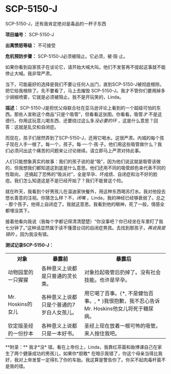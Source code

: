# SCP-5150-J
                        




SCP-5150-J，还有我肯定绝对是毒品的一杯子东西



**项目编号：** SCP-5150-J

**出离愤怒等级：** 不可接受

**危机预防步骤：** SCP-5150-J必须被阻止。它必须，被·阻·止。

如果你看到自家孩子在谈论它，请开始大喊大叫。他们不发誓再不提起这事就不能停止大喊。我非常严肃。

当下，可能最好的选择是我们不要让任何人出门，直到SCP-5150-J被彻底根除。把它给我根除了。先不要看了，马上去摧毁 SCP-5150-J。我才不管你们要用掉多少胡椒喷雾，它就是必须被阻止。我不是开玩笑的，Linda。

**描述：** SCP-5150-J是担忧父母联合社在亚马逊评论上看到的一个超级可怕的东西。那些人宣称这个商品“只是个吸管”，但看看这张图。你看看。吸管*才* 不是这德行。你用这玩意儿喝东西、还要绕过这么多*没必要的环* ，这是什么意思？回答：这就是乱交和自闭症。

而现在，孩子们居然弄到了SCP-5150-J，还用它喝水。这很严肃。内城的每个孩子现在人手一根了。每一个，孩子。每·一·个·孩·子。他们用这些吸管做什么？我们必须问出这个痛苦的问题来让讨论继续。请立即马上严肃对待此事。

人们只能想象真实的故事：我们的孩子说的是“吸”，因为他们说这就是吸管该做的，但我想我们都知道这到底是什么意思。他们还用不同的吸管颜色来代表不同的性取向， 还搞起了恐怖的“吸派对”，全是早孕、坏成绩、自闭症和治不好的脸痘。我们怎么知道这是不是已经开始了？我们不能冒这个险。

就在昨天，我看到个好男孩儿在温迪家快餐外，用这种东西喝苏打水。我对他投去悠长善意的注视。你猜怎么样？不，*闭嘴* ，Linda，我的神经已经够衰弱了。总之 - 那个孩子，他得上自闭症了。我就这意思。我看到他的眼神，死了一般，情感全都埋没其下。

接着他看向我说（我每个字都记得清清楚楚）“你没事吧？你已经坐在车里盯了我七分钟了。”这种话显然属于读不懂潜台词的自闭症男孩。去找到那孩子，*再说我是错的* 。因为我没有错。

**测试记录SCP-5150-J：** 
<table class='wiki-content-table'>
 <tr>
  <th colspan='1' rowspan='1'>&#23545;&#35937;</th>
  <th colspan='1' rowspan='1'>&#26292;&#38706;&#21069;</th>
  <th colspan='1' rowspan='1'>&#26292;&#38706;&#21518;</th>
 </tr>
 <tr>
  <td colspan='1' rowspan='1'>&#21160;&#29289;&#22253;&#37324;&#30340;&#19968;&#21482;&#29481;&#29481;</td>
  <td colspan='1' rowspan='1'>&#21508;&#31181;&#24847;&#20041;&#19978;&#35828;&#37117;&#26159;&#21482;&#26222;&#36890;&#30340;&#28789;&#38271;&#31867;&#12290;</td>
  <td colspan='1' rowspan='1'>&#23545;&#35937;&#25441;&#36215;&#21560;&#31649;&#21518;&#25172;&#25481;&#20102;&#12290;&#27809;&#26377;&#31038;&#20250;&#25216;&#33021;&#12290;&#20063;&#35768;&#26159;&#26089;&#23381;&#12290;</td>
 </tr>
 <tr>
  <td colspan='1' rowspan='1'>Mr. Hoskins&#30340;&#22899;&#20799;</td>
  <td colspan='1' rowspan='1'>&#21508;&#31181;&#24847;&#20041;&#19978;&#35828;&#37117;&#21482;&#26159;&#20010;&#26222;&#36890;&#30340;7&#23681;&#30333;&#20154;&#22899;&#23401;&#20799;&#12290;</td>
  <td colspan='1' rowspan='1'>&#29992;&#23427;&#21917;&#20102;&#30334;&#20107;&#12290;{*, &#19981;&#26159;&#20581;&#24609;&#30334;&#20107;&#12290;, * }&#25105;&#24456;&#25265;&#27465;&#65292;&#25105;&#19981;&#24525;&#24515;&#21578;&#35785;Mr. Hoskins&#20182;&#22899;&#20799;&#23558;&#27515;&#20110;&#31958;&#23615;&#30149;&#12290;</td>
 </tr>
 <tr>
  <td colspan='1' rowspan='1'>&#38054;&#23450;&#29256;&#22307;&#32463;&#30340;&#19968;&#20221;&#25220;&#26412;</td>
  <td colspan='1' rowspan='1'>&#21508;&#31181;&#24847;&#20041;&#19978;&#35828;&#37117;&#21482;&#26159;&#19968;&#26412;&#22909;&#20070;&#12290;</td>
  <td colspan='1' rowspan='1'>&#22307;&#32463;&#19978;&#29616;&#22312;&#25918;&#30528;&#19968;&#26681;&#21487;&#24598;&#30340;&#21560;&#31649;&#12290;&#26469;&#20154;&#25353;&#20303;&#25105;&#21543;&#12290;</td>
 </tr>
</table>
**附录：** 我才*没* 错。看在上帝份上，Linda，我靠红茶菌和跆博课自己在家生了两个健康成功的男孩儿，如果你*胆敢* 在暗示我错了，你这个母亲当得比我好，我对上帝发誓一定得扎了你的车胎。我这算是警告你了。你买不起肉毒杆菌不是我的错。



                    